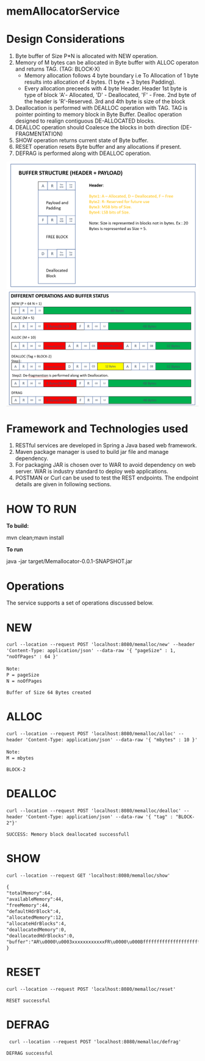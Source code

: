 # memAllocatorService

# **Design Considerations**
1. Byte buffer of Size P*N is allocated with NEW operation.
2. Memory of M bytes can be allocated in Byte buffer with ALLOC operaton and returns TAG. (TAG: BLOCK-X)
   - Memory allocation follows 4 byte boundary i.e To Allocation of 1 byte results into allocation of 4 bytes. (1 byte + 3 bytes Padding).
   - Every allocation preceeds with 4 byte Header. Header 1st byte is type of block 'A'- Allocated, 'D' - Deallocated, 'F' - Free. 2nd byte of the header is 'R'-Reserved. 3rd and 4th byte is size of the block   
3. Deallocation is performed with DEALLOC operation with TAG. TAG is pointer pointing to memory block in Byte Buffer. Dealloc operation designed to realign contiguous DE-ALLOCATED blocks.
4. DEALLOC operation should Coalesce the blocks in both direction (DE-FRAGMENTATION)
5. SHOW operation returns current state of Byte buffer.
6. RESET operation resets Byte buffer and any allocations if present.
7. DEFRAG is performed along with DEALLOC operation.

![](doc/bufferStructure.PNG)
![](doc/operations.PNG)

# **Framework and Technologies used**

1. RESTful services are developed in Spring a Java based web framework.
2. Maven package manager is used to build jar file and manage dependency. 
3. For packaging JAR is chosen over to WAR to avoid dependency on web server. WAR is industry standard to deploy web applications.
4. POSTMAN or Curl can be used to test the REST endpoints. The endpoint details are given in following sections.


# **HOW TO RUN**
**To build:**

mvn clean;mavn install

**To run**

java -jar target/Memallocator-0.0.1-SNAPSHOT.jar


# **Operations**
The service supports a set of operations discussed below.

# **NEW**
```
curl --location --request POST 'localhost:8080/memalloc/new' --header 'Content-Type: application/json' --data-raw '{ "pageSize" : 1, "noOfPages" : 64 }'

Note: 
P = pageSize
N = noOfPages
```
```
Buffer of Size 64 Bytes created
```
# **ALLOC**

```
curl --location --request POST 'localhost:8080/memalloc/alloc' --header 'Content-Type: application/json' --data-raw '{ "mbytes" : 10 }'

Note:
M = mbytes
```

```
BLOCK-2
```

# **DEALLOC**

```
curl --location --request POST 'localhost:8080/memalloc/dealloc' --header 'Content-Type: application/json' --data-raw '{ "tag" : "BLOCK-2"}'
```
```
SUCCESS: Memory block deallocated successfull
```
# **SHOW**
```
curl --location --request GET 'localhost:8080/memalloc/show' 
```

```
{
"totalMemory":64,
"availableMemory":44,
"freeMemory":44,
"defaultHdrBlock":4,
"allocatedMemory":12,
"allocateHdrBlocks":4,
"deallocatedMemory":0,
"deallocatedHdrBlocks":0,
"buffer":"AR\u0000\u0003xxxxxxxxxxxxFR\u0000\u000Bffffffffffffffffffffffffffffffffffffffffffff"
}
```

# **RESET**
```
curl --location --request POST 'localhost:8080/memalloc/reset' 

```

```
RESET successful
```

# **DEFRAG**
```
 curl --location --request POST 'localhost:8080/memalloc/defrag'
 ```
 
 ```
 DEFRAG successful
 ```
 
 
